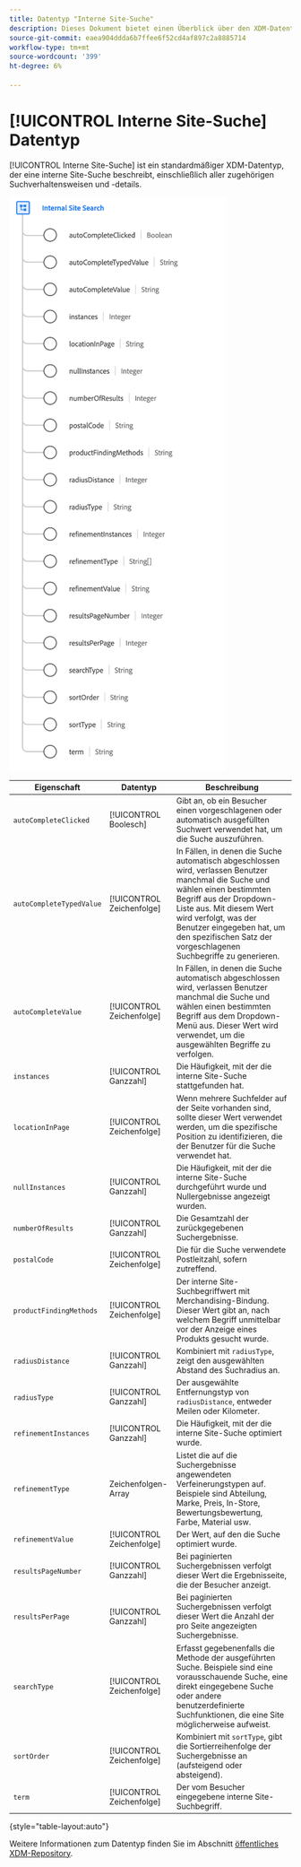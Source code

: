 ```yaml
---
title: Datentyp "Interne Site-Suche"
description: Dieses Dokument bietet einen Überblick über den XDM-Datentyp "Interne Site-Suche".
source-git-commit: eaea904ddda6b7ffee6f52cd4af897c2a8885714
workflow-type: tm+mt
source-wordcount: '399'
ht-degree: 6%

---
```


# [!UICONTROL Interne Site-Suche] Datentyp

[!UICONTROL Interne Site-Suche] ist ein standardmäßiger XDM-Datentyp, der eine interne Site-Suche beschreibt, einschließlich aller zugehörigen Suchverhaltensweisen und -details.

![](../images/data-types/internal-site-search.png)

| Eigenschaft | Datentyp | Beschreibung |
| --- | --- | --- |
| `autoCompleteClicked` | [!UICONTROL Boolesch] | Gibt an, ob ein Besucher einen vorgeschlagenen oder automatisch ausgefüllten Suchwert verwendet hat, um die Suche auszuführen. |
| `autoCompleteTypedValue` | [!UICONTROL Zeichenfolge] | In Fällen, in denen die Suche automatisch abgeschlossen wird, verlassen Benutzer manchmal die Suche und wählen einen bestimmten Begriff aus der Dropdown-Liste aus. Mit diesem Wert wird verfolgt, was der Benutzer eingegeben hat, um den spezifischen Satz der vorgeschlagenen Suchbegriffe zu generieren. |
| `autoCompleteValue` | [!UICONTROL Zeichenfolge] | In Fällen, in denen die Suche automatisch abgeschlossen wird, verlassen Benutzer manchmal die Suche und wählen einen bestimmten Begriff aus dem Dropdown-Menü aus. Dieser Wert wird verwendet, um die ausgewählten Begriffe zu verfolgen. |
| `instances` | [!UICONTROL Ganzzahl] | Die Häufigkeit, mit der die interne Site-Suche stattgefunden hat. |
| `locationInPage` | [!UICONTROL Zeichenfolge] | Wenn mehrere Suchfelder auf der Seite vorhanden sind, sollte dieser Wert verwendet werden, um die spezifische Position zu identifizieren, die der Benutzer für die Suche verwendet hat. |
| `nullInstances` | [!UICONTROL Ganzzahl] | Die Häufigkeit, mit der die interne Site-Suche durchgeführt wurde und Nullergebnisse angezeigt wurden. |
| `numberOfResults` | [!UICONTROL Ganzzahl] | Die Gesamtzahl der zurückgegebenen Suchergebnisse. |
| `postalCode` | [!UICONTROL Zeichenfolge] | Die für die Suche verwendete Postleitzahl, sofern zutreffend. |
| `productFindingMethods` | [!UICONTROL Zeichenfolge] | Der interne Site-Suchbegriffwert mit Merchandising-Bindung. Dieser Wert gibt an, nach welchem Begriff unmittelbar vor der Anzeige eines Produkts gesucht wurde. |
| `radiusDistance` | [!UICONTROL Ganzzahl] | Kombiniert mit `radiusType`, zeigt den ausgewählten Abstand des Suchradius an. |
| `radiusType` | [!UICONTROL Ganzzahl] | Der ausgewählte Entfernungstyp von `radiusDistance`, entweder Meilen oder Kilometer. |
| `refinementInstances` | [!UICONTROL Ganzzahl] | Die Häufigkeit, mit der die interne Site-Suche optimiert wurde. |
| `refinementType` | Zeichenfolgen-Array | Listet die auf die Suchergebnisse angewendeten Verfeinerungstypen auf. Beispiele sind Abteilung, Marke, Preis, In-Store, Bewertungsbewertung, Farbe, Material usw. |
| `refinementValue` | [!UICONTROL Zeichenfolge] | Der Wert, auf den die Suche optimiert wurde. |
| `resultsPageNumber` | [!UICONTROL Ganzzahl] | Bei paginierten Suchergebnissen verfolgt dieser Wert die Ergebnisseite, die der Besucher anzeigt. |
| `resultsPerPage` | [!UICONTROL Ganzzahl] | Bei paginierten Suchergebnissen verfolgt dieser Wert die Anzahl der pro Seite angezeigten Suchergebnisse. |
| `searchType` | [!UICONTROL Zeichenfolge] | Erfasst gegebenenfalls die Methode der ausgeführten Suche. Beispiele sind eine vorausschauende Suche, eine direkt eingegebene Suche oder andere benutzerdefinierte Suchfunktionen, die eine Site möglicherweise aufweist. |
| `sortOrder` | [!UICONTROL Zeichenfolge] | Kombiniert mit `sortType`, gibt die Sortierreihenfolge der Suchergebnisse an (aufsteigend oder absteigend). |
| `term` | [!UICONTROL Zeichenfolge] | Der vom Besucher eingegebene interne Site-Suchbegriff. |

{style=&quot;table-layout:auto&quot;}

Weitere Informationen zum Datentyp finden Sie im Abschnitt [öffentliches XDM-Repository](https://github.com/adobe/xdm/blob/master/docs/reference/datatypes/internal-site-search.schema.json).
